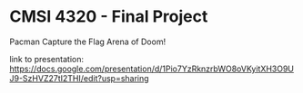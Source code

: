 # CMSI 4320 - Final Project

Pacman Capture the Flag Arena of Doom!

link to presentation: https://docs.google.com/presentation/d/1Pio7YzRknzrbWO8oVKyitXH3O9UJ9-SzHVZ27tI2THI/edit?usp=sharing 
